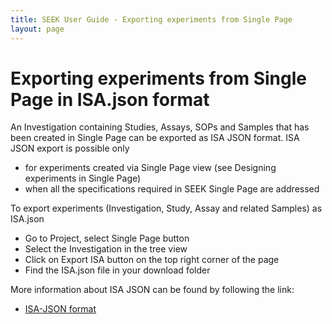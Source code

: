 ```yaml
---
title: SEEK User Guide - Exporting experiments from Single Page
layout: page
---
```


# Exporting experiments from Single Page in ISA.json format
An Investigation containing Studies, Assays, SOPs and Samples that has been created in Single Page can be exported as ISA JSON format. ISA JSON export is possible only 
* for experiments created via Single Page view (see Designing experiments in Single Page)
* when all the specifications required in SEEK Single Page are addressed

To export experiments (Investigation, Study, Assay and related Samples) as ISA.json
* Go to Project, select Single Page button
* Select the Investigation in the tree view
* Click on Export ISA button on the top right corner of the page
* Find the ISA.json file in your download folder

More information about ISA JSON can be found by following the link:
* [ISA-JSON format](https://isa-specs.readthedocs.io/en/latest/isajson.html#)

